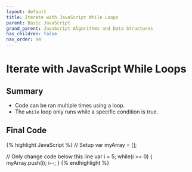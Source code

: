 ```yaml
---
layout: default
title: Iterate with JavaScript While Loops
parent: Basic JavaScript
grand_parent: JavaScript Algorithms and Data Structures
has_children: false
nav_order: 94
---
```

# Iterate with JavaScript While Loops
## Summary
- Code can be ran multiple times using a loop.
- The `while` loop only runs while a specific condition is true.

## Final Code

{% highlight JavaScript %}
// Setup
var myArray = [];

// Only change code below this line
var i = 5;
while(i >= 0) {
  myArray.push(i);
  i--;
}
{% endhighlight %}